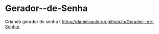 # Gerador--de-Senha
Criando gerador de senha
t https://danielcauldron.github.io/Gerador--de-Senha/

